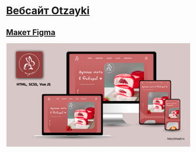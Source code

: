 # [Вебсайт Otzayki](https://otzayki-zevina-gb.vercel.app/)

## [Макет Figma](https://www.figma.com/file/lh5OFX8dd5OMPMj5epqJCb/Otzayki_Zevina?type=design&node-id=0-1&mode=design&t=RDdHwC4UimtTkiJf-0)

![Изображение](/src/assets/img/Mockup.png)
